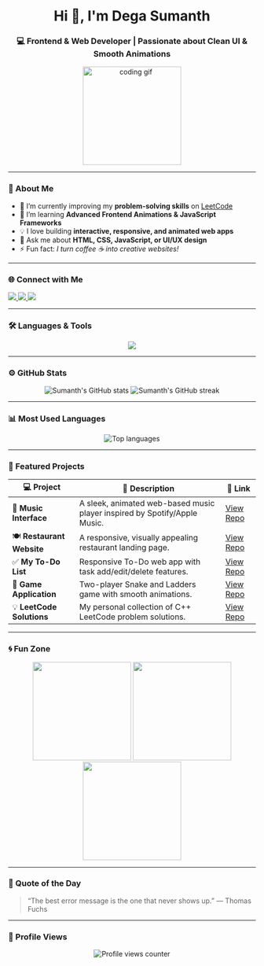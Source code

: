 <!-- Header -->
<h1 align="center">Hi 👋, I'm Dega Sumanth</h1>
<h3 align="center">💻 Frontend & Web Developer | Passionate about Clean UI & Smooth Animations</h3>

<p align="center">
  <img src="https://media.giphy.com/media/WUlplcMpOCEmTGBtBW/giphy.gif" width="200" alt="coding gif"/>
</p>

---

### 🧠 About Me  
- 🔭 I’m currently improving my **problem-solving skills** on [LeetCode](https://leetcode.com/u/degasumanth/)  
- 🌱 I’m learning **Advanced Frontend Animations & JavaScript Frameworks**  
- 💡 I love building **interactive, responsive, and animated web apps**  
- 💬 Ask me about **HTML, CSS, JavaScript, or UI/UX design**  
- ⚡ Fun fact: *I turn coffee ☕ into creative websites!*

---

### 🌐 Connect with Me  
<p align="left">
  <a href="https://www.linkedin.com/in/sumanth-dega-41a898291" target="_blank">
    <img src="https://img.shields.io/badge/LinkedIn-0077B5?logo=linkedin&logoColor=white" />
  </a>
  <a href="https://leetcode.com/u/degasumanth/" target="_blank">
    <img src="https://img.shields.io/badge/LeetCode-FFA116?logo=leetcode&logoColor=white" />
  </a>
  <a href="https://github.com/suman319dega" target="_blank">
    <img src="https://img.shields.io/badge/GitHub-181717?logo=github&logoColor=white" />
  </a>
</p>

---

### 🛠️ Languages & Tools  
<p align="center">
  <img src="https://skillicons.dev/icons?i=html,css,js,cpp,python,git,github,vscode" />
</p>

---

### ⚙️ GitHub Stats  
<p align="center">
  <img src="https://github-readme-stats.vercel.app/api?username=suman319dega&show_icons=true&theme=radical" alt="Sumanth's GitHub stats"/>
  <img src="https://github-readme-streak-stats.herokuapp.com/?user=suman319dega&theme=radical" alt="Sumanth's GitHub streak"/>
</p>

---

### 📊 Most Used Languages  
<p align="center">
  <img src="https://github-readme-stats.vercel.app/api/top-langs/?username=suman319dega&layout=compact&theme=radical" alt="Top languages"/>
</p>

---

### 🚀 Featured Projects  
| 💻 Project | 🧾 Description | 🔗 Link |
|-------------|----------------|----------|
| 🎵 **Music Interface** | A sleek, animated web-based music player inspired by Spotify/Apple Music. | [View Repo](https://github.com/suman319dega/Music_interface) |
| 🍽️ **Restaurant Website** | A responsive, visually appealing restaurant landing page. | [View Repo](https://github.com/suman319dega/Resturant-_Website) |
| ✅ **My To-Do List** | Responsive To-Do web app with task add/edit/delete features. | [View Repo](https://github.com/suman319dega/My_TO_DO_LIST) |
| 🐍 **Game Application** | Two-player Snake and Ladders game with smooth animations. | [View Repo](https://github.com/suman319dega/GAME_APPLICATION) |
| 💡 **LeetCode Solutions** | My personal collection of C++ LeetCode problem solutions. | [View Repo](https://github.com/suman319dega/Leetcode) |

---

### 🌀 Fun Zone  
<p align="center">
  <img src="https://media.giphy.com/media/L8K62iTDkzGX6/giphy.gif" width="200" />
  <img src="https://media.giphy.com/media/VTtANKl0beDFQRLDTh/giphy.gif" width="200" />
  <img src="https://media.giphy.com/media/xT9IgzoKnwFNmISR8I/giphy.gif" width="200" />
</p>

---

### 💬 Quote of the Day  
> “The best error message is the one that never shows up.” — Thomas Fuchs

---

### 👀 Profile Views  
<p align="center">
  <img src="https://komarev.com/ghpvc/?username=suman319dega&label=Profile%20views&color=0e75b6&style=flat" alt="Profile views counter" />
</p>
